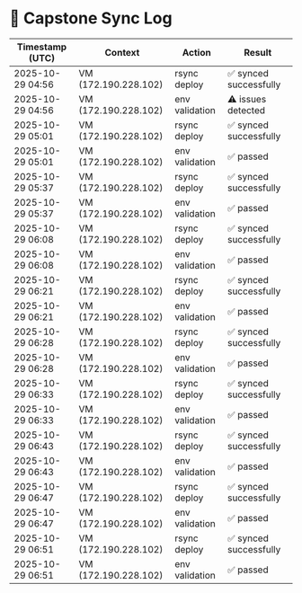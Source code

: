 # 🧾 Capstone Sync Log

| Timestamp (UTC)  | Context         | Action                                  | Result            |
| ---------------- | --------------- | --------------------------------------- | ----------------- |
| 2025-10-29 04:56 | VM (172.190.228.102) | rsync deploy | ✅ synced successfully |
| 2025-10-29 04:56 | VM (172.190.228.102) | env validation | ⚠️ issues detected |
| 2025-10-29 05:01 | VM (172.190.228.102) | rsync deploy | ✅ synced successfully |
| 2025-10-29 05:01 | VM (172.190.228.102) | env validation | ✅ passed |
| 2025-10-29 05:37 | VM (172.190.228.102) | rsync deploy | ✅ synced successfully |
| 2025-10-29 05:37 | VM (172.190.228.102) | env validation | ✅ passed |
| 2025-10-29 06:08 | VM (172.190.228.102) | rsync deploy | ✅ synced successfully |
| 2025-10-29 06:08 | VM (172.190.228.102) | env validation | ✅ passed |
| 2025-10-29 06:21 | VM (172.190.228.102) | rsync deploy | ✅ synced successfully |
| 2025-10-29 06:21 | VM (172.190.228.102) | env validation | ✅ passed |
| 2025-10-29 06:28 | VM (172.190.228.102) | rsync deploy | ✅ synced successfully |
| 2025-10-29 06:28 | VM (172.190.228.102) | env validation | ✅ passed |
| 2025-10-29 06:33 | VM (172.190.228.102) | rsync deploy | ✅ synced successfully |
| 2025-10-29 06:33 | VM (172.190.228.102) | env validation | ✅ passed |
| 2025-10-29 06:43 | VM (172.190.228.102) | rsync deploy | ✅ synced successfully |
| 2025-10-29 06:43 | VM (172.190.228.102) | env validation | ✅ passed |
| 2025-10-29 06:47 | VM (172.190.228.102) | rsync deploy | ✅ synced successfully |
| 2025-10-29 06:47 | VM (172.190.228.102) | env validation | ✅ passed |
| 2025-10-29 06:51 | VM (172.190.228.102) | rsync deploy | ✅ synced successfully |
| 2025-10-29 06:51 | VM (172.190.228.102) | env validation | ✅ passed |
